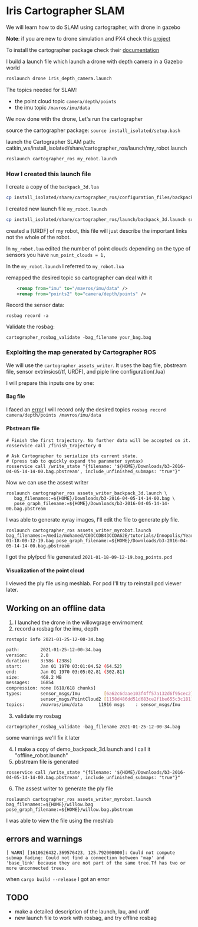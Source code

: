 # Iris Cartographer SLAM

We will learn how to do SLAM using cartographer, with drone in gazebo

**Note**: if you are new to drone simulation and PX4 check this [project](https://github.com/mohamedsayed18/Drone_simulation)

To install the cartographer package check their [documentation](https://google-cartographer-ros.readthedocs.io/en/latest/index.html)

I build a launch file which launch a drone with depth camera in a Gazebo world

``` bash
roslaunch drone iris_depth_camera.launch
```

The topics needed for SLAM:

* the point cloud topic `camera/depth/points`
* the imu topic `/mavros/imu/data`

We now done with the drone, Let's run the cartographer

source the cartographer package:
`source install_isolated/setup.bash`

launch the Cartographer SLAM path: catkin_ws/install_isolated/share/cartographer_ros/launch/my_robot.launch

```bash
roslaunch cartographer_ros my_robot.launch
```

### How I created this launch file

I create a copy of the `backpack_3d.lua`

```bash
cp install_isolated/share/cartographer_ros/configuration_files/backpack_3d.lua src/drone_pkg/config/my_robot.lua
```

I created new launch file `my_robot.launch`

```bash
cp install_isolated/share/cartographer_ros/launch/backpack_3d.launch src/drone_pkg/launch/my_robot.launch
```

created a [URDF] of my robot, this file will just describe the important links not the whole of the robot.

In `my_robot.lua` edited the number of point clouds depending on the type of sensors you have
`num_point_clouds = 1,`

In the `my_robot.launch` I referred to `my_robot.lua`

remapped the desired topic so cartographer can deal with it

```xml
    <remap from="imu" to="/mavros/imu/data" />
    <remap from="points2" to="camera/depth/points" />
```

Record the sensor data:

`rosbag record -a`

Validate the rosbag:

`cartographer_rosbag_validate -bag_filename your_bag.bag`

### Exploiting the map generated by Cartographer ROS

We will use the `cartographer_assets_writer`. It uses the bag file, pbstream file,
sensor extrinsics(/tf, URDF), and piple line configuration(.lua)

I will prepare this inputs one by one:

#### Bag file

I faced an [error](https://github.com/IntelRealSense/realsense-ros/issues/1076#issuecomment-586702026)
I will record only the desired topics `rosbag record camera/depth/points /mavros/imu/data`

#### Pbstream file

```
# Finish the first trajectory. No further data will be accepted on it.
rosservice call /finish_trajectory 0

# Ask Cartographer to serialize its current state.
# (press tab to quickly expand the parameter syntax)
rosservice call /write_state "{filename: '${HOME}/Downloads/b3-2016-04-05-14-14-00.bag.pbstream', include_unfinished_submaps: "true"}"
```

Now we can use the assest writer
```
roslaunch cartographer_ros assets_writer_backpack_3d.launch \
   bag_filenames:=${HOME}/Downloads/b3-2016-04-05-14-14-00.bag \
   pose_graph_filename:=${HOME}/Downloads/b3-2016-04-05-14-14-00.bag.pbstream
```

I was able to generate xyray images, I'll edit the file to generate ply file.

```
roslaunch cartographer_ros assets_writer_myrobot.launch bag_filenames:=/media/mohamed/C03CCDB43CCDA62E/tutorials/Innopolis/Year_2/Project/drone_ws/src/drone/bagfiles/2021-01-18-09-12-19.bag pose_graph_filename:=${HOME}/Downloads/b3-2016-04-05-14-14-00.bag.pbstream
```

I got the ply/pcd file generated `2021-01-18-09-12-19.bag_points.pcd`

#### Visualization of the point cloud

I viewed the ply file using meshlab. For pcd I'll try to reinstall pcd viewer later.

## Working on an offline data

1. I launched the drone in the willowgrage envirnoment
2. record a rosbag for the imu, depth 

`rostopic info 2021-01-25-12-00-34.bag`
```bash
path:        2021-01-25-12-00-34.bag
version:     2.0
duration:    3:58s (238s)
start:       Jan 01 1970 03:01:04.52 (64.52)
end:         Jan 01 1970 03:05:02.81 (302.81)
size:        468.2 MB
messages:    16854
compression: none [618/618 chunks]
types:       sensor_msgs/Imu         [6a62c6daae103f4ff57a132d6f95cec2]
             sensor_msgs/PointCloud2 [1158d486dd51d683ce2f1be655c3c181]
topics:      /mavros/imu/data      11916 msgs    : sensor_msgs/Imu
```

3. validate my rosbag

`cartographer_rosbag_validate -bag_filename 2021-01-25-12-00-34.bag`

some warnings we'll fix it later

4. I make a copy of demo_backpack_3d.launch and I call it "offline_robot.launch"
5. pbstream file is generated

```
rosservice call /write_state "{filename: '${HOME}/Downloads/b3-2016-04-05-14-14-00.bag.pbstream', include_unfinished_submaps: "true"}"
```

6. The assest writer to generate the ply file

```
roslaunch cartographer_ros assets_writer_myrobot.launch bag_filenames:=${HOME}/willow.bag pose_graph_filename:=${HOME}/willow.bag.pbstream
```

I was able to view the file using the meshlab

## errors and warnings

```
[ WARN] [1610626432.369576423, 125.792000000]: Could not compute submap fading: Could not find a connection between 'map' and 'base_link' because they are not part of the same tree.Tf has two or more unconnected trees.
```

when `cargo build --release` I got an error

## TODO

* make a detailed description of the launch, lau, and urdf
* new launch file to work with rosbag, and try offline rosbag